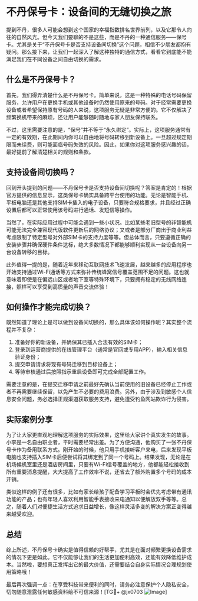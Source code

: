 # 不丹保号卡：设备间的无缝切换之旅

提到不丹，很多人可能会想到这个国家的幸福指数排名世界前列，以及它那令人向往的自然风光。但今天我们要聊的不是这些，而是不丹的一种通信服务——保号卡。尤其是关于“不丹保号卡是否支持设备间切换”这个问题，相信不少朋友都抱有疑问。那么接下来，让我们一起深入了解这种独特的通信方式，看看它到底能不能满足我们在不同设备之间自由切换的需求。

## 什么是不丹保号卡？

首先，我们得弄清楚什么是不丹保号卡。简单来说，这是一种特殊的电话号码保留服务，允许用户在更换手机或其他设备时仍然使用原来的号码。对于经常需要更换设备或者希望保持原有号码的人来说，这项服务无疑是非常方便的。它不仅解决了频繁换机带来的麻烦，还让用户能够随时随地与家人朋友保持联系。

不过，这里需要注意的是，“保号”并不等于“永久绑定”。实际上，这项服务通常有一定的有效期，在此期间内你可以自由地将号码转移到新设备上。一旦超过规定期限而未续费，则可能面临号码失效的风险。因此，如果你对这项服务感兴趣的话，最好提前了解清楚相关的规则和条款。

## 支持设备间切换吗？

回到开头提到的问题——不丹保号卡是否支持设备间切换呢？答案是肯定的！根据官方提供的信息显示，这类保号卡确实具备跨平台使用的功能。无论是智能手机、平板电脑还是其他支持SIM卡插入的电子设备，只要符合规格要求，并且经过正确设置后都可以正常使用该号码进行通话、发短信等操作。

当然了，在实际应用过程中可能会遇到一些小状况。比如某些老旧型号的非智能机可能无法完全兼容现代版软件更新后的网络协议；又或者是部分厂商出于商业利益考虑限制了特定型号对外部SIM卡的支持力度等等。但总体而言，只要遵循正确的安装步骤并确保硬件条件达标，绝大多数情况下都能够顺利实现从一台设备向另一台设备转移的目标。

此外值得一提的是，随着近年来移动互联网技术飞速发展，越来越多的应用程序也开始支持通过Wi-Fi通话等方式来弥补传统蜂窝信号覆盖范围不足的问题。这也就意味着即使是在偏远山区或者地下室等特殊环境下，只要拥有稳定的无线网络连接，照样可以享受到高质量的声音交流体验！

## 如何操作才能完成切换？

既然知道了理论上是可以做到设备间切换的，那么具体该如何操作呢？其实整个流程并不复杂：

1. 准备好你的新设备，并确保其已插入合法有效的SIM卡；
2. 登录到运营商提供的在线管理平台（通常是官网或专用APP），输入相关信息验证身份；
3. 提交申请请求将现有号码迁移到目标设备上；
4. 等待审核通过后按照指示重启设备即可完成全部配置工作。

需要注意的是，在提交迁移申请之前最好先确认当前使用的旧设备已经停止工作或者不再需要继续保留，以免产生不必要的费用浪费。另外，由于涉及到敏感个人信息安全问题，务必选择正规渠道获取服务支持，避免遭受钓鱼网站欺诈行为侵害。

## 实际案例分享

为了让大家更直观地理解这项服务的实际效果，这里给大家讲个真实发生的故事。小李是一名自由职业者，平时需要经常出差。为了方便沟通，他购买了一张不丹保号卡作为备用联系方式。刚开始的时候，他只用手机接听客户来电，后来发现平板电脑也支持插入SIM卡后便尝试将其绑定到了同一个号码上。结果发现，无论是在机场候机室里还是酒店房间里，只要有Wi-Fi信号覆盖的地方，他都能轻松接收到所有重要消息提醒，大大提高了工作效率不说，还省去了额外购置多个号码的成本开销。

类似这样的例子还有很多，比如有家长给孩子配备学习平板时会优先考虑带有通讯功能的产品；也有年轻人喜欢利用智能手表接收来电通知以便解放双手等等。总之，随着人们对便捷生活方式追求日益增长，像这样灵活多变的解决方案正变得越来越受欢迎。

## 总结

综上所述，不丹保号卡确实是值得信赖的好帮手，尤其是在面对频繁更换设备需求的情况下更是如此。它不仅能够让我们的生活更加便利高效，还能有效降低维护成本。当然啦，要想真正发挥出它的最大价值，还需要结合自身实际情况合理规划使用策略哦！

最后再次强调一点：在享受科技带来便利的同时，请务必注意保护个人隐私安全，切勿随意泄露任何敏感资料给不可信来源！[TG💪+ @jx0703 ![Image](https://github.com/user-attachments/assets/dbca1d08-cadb-493c-b0ec-ad6f7a83f270)]
